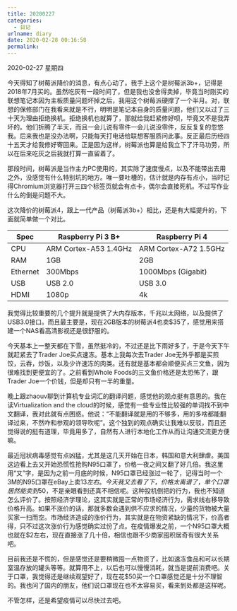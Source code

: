 ```yaml
---
title: 20200227
categories:
  - 日记
urlname: diary
date: 2020-02-28 00:16:58
permalink:
---
```

2020-02-27 星期四

今天得知了树莓派降价的消息，有点心动了。我手上这个是树莓派3b+，记得是2018年7月买的。虽然吃灰有一段时间了，但是我也没舍得卖掉，毕竟当时刚买的联想笔记本因为主板质量问题坏掉之后，我用这个树莓派硬撑了一个半月。对，联想的保修部门在我看来就是不行，明明是笔记本自身的质量问题，他们又以过了三十天为理由拒绝换机。拒绝换机也就算了，那就给我赶紧修好呗，毕竟又不是我弄坏的。他们折腾了半天，而且一会儿说有零件一会儿说没零件，反反复复的忽悠我。后来我也是没办法啊，只能每天打电话给联想客服质问此事。反正最后历经四十五天才给我修好寄回来。正是因为这样，树莓派也算是给我立下了汗马功劳，所以在后来吃灰之后我就打算一直留着了。

那段时间，树莓派是当作主力PC使用的，其实除了速度慢点，以及不能带出去用之外，没感觉有什么特别坑的地方。唯一要吐槽的，估计就是内存有点小，当时记得Chromium浏览器打开三四个标签页就会有点卡，偶尔会直接死机。不过写作业什么的倒是问题不大。

这次降价的树莓派4，跟上一代产品（树莓派3b+）相比，还是有大幅提升的，下面就简单做一个对比。

| Spec     | Raspberry Pi 3 B+     | Raspberry Pi 4        |
|----------|-----------------------|-----------------------|
| CPU      | ARM Cortex-A53 1.4GHz | ARM Cortex-A72 1.5GHz |
| RAM      | 1GB                   | 2GB                   |
| Ethernet | 300Mbps               | 1000Mbps (Gigabit)    |
| USB      | USB 2.0               | USB 3.0               |
| HDMI     | 1080p                 | 4k                    |

我觉得比较重要的几个提升就是提供了大内存版本，千兆以太网络，以及提供了USB3.0接口。而且最主要是，现在2GB版本的树莓派4也卖$35了，感觉用来搭建一个NAS看高清影视还是很舒服的。

今天基本上一整天都在下雪，虽然挺冷的，不过还是比下雨好多了，于是今天下午就赶紧去了Trader Joe买点速冻。基本上我每次去Trader Joe无外乎都是买煎饺，云吞，炒饭，以及少许速冻的肉类。还有就是基本都会顺便买点三文鱼，因为很难找到更便宜的了。之前看到Whole Foods的三文鱼价格还是太恐怖了，跟Trader Joe一个价钱，但是却只有一半的重量。

晚上跟zhaouv聊到计算机专业词汇的翻译问题，感觉他的观点挺有意思的。我在读Virtualization and the cloud的时候，感觉有一些专业性比较强的单词找不到中文翻译，我对此就有点困惑。他说：“不能翻译就是用的不够多，用的多啥都能翻译过来，不然咋和参观的领导吹呢”。这个独到的观点确实让我难以反驳，而且还觉得说的挺有道理，毕竟用多了，自然有人进行本地化工作从而让沟通交流更方便嘛。

最近冠状病毒感觉有点凶猛，尤其是这几天开始在日本，韩国和意大利肆虐。美国这边看上去又开始恐慌性抢购N95口罩了，价格一夜之间又翻了好几倍。我这里用“又”字，是因为之前一月底的时候，N95口罩已经涨过一轮了，记得当时一个3M的N95口罩在eBay上卖$13左右。今天我又去看了下，价格太离谱了，单个口罩居然能卖到$50，不是亲眼看到还真不相信呢。这种投机倒把的行为，我也不知道怎么评价了。按照经济学理论，这其实就是正常的市场经济行为，需求线右移导致价格升高。如果不涨价的话，那就多数会遇到供不应求的情况，少量的货物被大量买家一扫而空。市场经济造成的涨价行为，其实就是在物资紧缺的情况下，价高者得，只不过这次涨价行为感觉确实过份了点。在疫情爆发之前，一个N95口罩大概也就在$2左右，现在直接涨了几十倍，相信也跟不少商家囤积居奇有很大关系吧。

目前我还是不慌的，但是感觉还是要稍微囤一点物资了，比如速冻食品和可以长期室温存放的罐头等等。就算用不上，以后也可以慢慢消耗，就当是提前消费吧。关于口罩，我觉得还是继续观望好了，现在花$50买一个口罩感觉还是十分不理智的。我也问了国内的朋友，他们说口罩现在也不太容易买，看来到处都是这样呢。

不管怎样，还是希望疫情可以尽快过去吧。